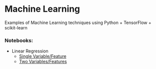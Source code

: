 # Machine Learning 

Examples of Machine Learning techniques using Python + TensorFlow + scikit-learn

### Notebooks:

* Linear Regression
 	* <a href="http://nbviewer.ipython.org/github/brett-hosking/ML_Examples/blob/master/Notebooks/Linear_Regression_single_var.ipynb" target="_blank">Single Variable/Feature</a> 
	* <a href="http://nbviewer.ipython.org/github/brett-hosking/ML_Examples/blob/master/Notebooks/Linear_Regression_Multi-Variable.ipynb" target="_blank">Two Variables/Features</a>
